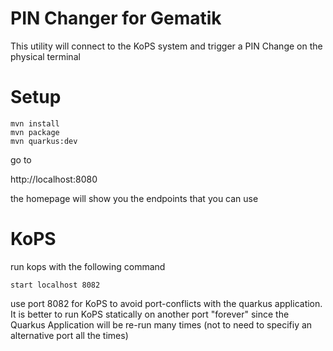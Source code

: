 # PIN Changer for Gematik

This utility will connect to the KoPS system and trigger a PIN Change on the physical terminal

# Setup
```
mvn install
mvn package
mvn quarkus:dev
```

go to

http://localhost:8080

the homepage will show you the endpoints that you can use

# KoPS
run kops with the following command
````
start localhost 8082
````

use port 8082 for KoPS to avoid port-conflicts with the quarkus application.
It is better to run KoPS statically on another port "forever" since the Quarkus Application will be re-run
many times (not to need to specifiy an alternative port all the times)